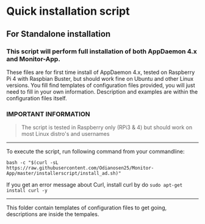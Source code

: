 # Quick installation script

## For Standalone installation

### This script will perform full installation of both AppDaemon 4.x and Monitor-App.

These files are for first time install of AppDaemon 4.x, tested on Raspberry Pi 4 with Raspbian Buster, but should work fine on Ubuntu and other Linux versions. You fill find templates of configuration files provided, you will just need to fill in your own information. Description and examples are within the configuration files itself.

### IMPORTANT INFORMATION
> The script is tested in Raspberry only (RPi3 & 4) but should work on most Linux distro's and usernames
***

To execute the script, run following command from your commandline:

`bash -c "$(curl -sL https://raw.githubusercontent.com/Odianosen25/Monitor-App/master/installerscript/install_ad.sh)"`

If you get an error message about Curl, install curl by do `sudo apt-get install curl -y`

***
This folder contain templates of configuration files to get going, descriptions are inside the tempales.

